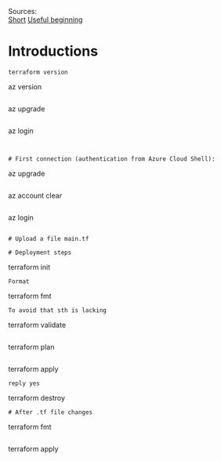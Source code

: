 Sources:  
[Short](https://www.youtube.com/watch?v=gyZdCzdkSY4)
[Useful beginning](https://www.youtube.com/watch?v=V53AHWun17s&pp=ygUSdGVycmFmb3JtIGluIGF6dXJl)

# Introductions
```
terraform version
```
az version
```
```
az upgrade
```
```
az login
```


# First connection (authentication from Azure Cloud Shell):  
```
az upgrade
```
```
az account clear
```
```
az login
```

# Upload a file main.tf

# Deployment steps
```
terraform init
```
Format  
```
terraform fmt
```
To avoid that sth is lacking
```
terraform validate
```
```
terraform plan
```
```
terraform apply
```
reply yes
```
terraform destroy
```
# After .tf file changes
```
terraform fmt
```
```
terraform apply
```

